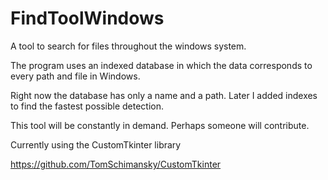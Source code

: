 # FindToolWindows

A tool to search for files throughout the windows system.

The program uses an indexed database in which the data corresponds to every path and file in Windows.

Right now the database has only a name and a path. Later I added indexes to find the fastest possible detection.

This tool will be constantly in demand. Perhaps someone will contribute.


Currently using the CustomTkinter library

https://github.com/TomSchimansky/CustomTkinter
